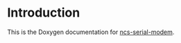# Introduction

This is the Doxygen documentation for [ncs-serial-modem].

[ncs-serial-modem]: https://github.com/nrfconnect/ncs-serial-modem
